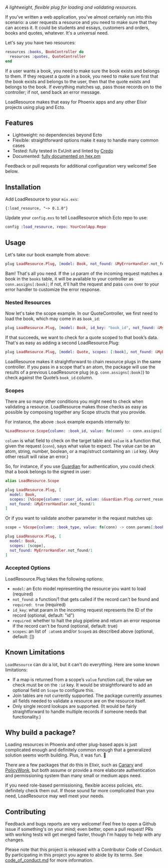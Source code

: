 _A lightweight, flexible plug for loading and validating resources._

If you've written a web application, you've almost certainly run into this scenario: a user requests a resource and you need to make sure that they can access it. It could be students and essays, customers and orders, books and quotes, whatever. It's a universal need.

Let's say you have two resources:

```elixir
resources :books, BookController do
  resources :quotes, QuoteController
end
```

If a user wants a book, you need to make sure the book exists and belongs to them. If they request a quote in a book, you need to make sure first that the book exists and belongs to the user, then that the quote exists and belongs to the book. If everything matches up, pass those records on to the controller; if not, send back an error message.

LoadResource makes that easy for Phoenix apps and any other Elixir projects using plug and Ecto.

## Features

* Lightweight: no dependencies beyond Ecto
* Flexible: straightforward options make it easy to handle many common cases
* Tested: fully tested in ExUnit and linted by [Credo](https://github.com/rrrene/credo)
* Documented: [fully documented on hex.pm](https://hexdocs.pm/load_resource/0.1.0)

Feedback or pull requests for additional configuration very welcome! See below.

## Installation

Add LoadResource to your `mix.exs`:

```
{:load_resource, "~> 0.1.0"}
```

Update your `config.exs` to tell LoadResource which Ecto repo to use:

```elixir
config :load_resource, repo: YourCoolApp.Repo
```

## Usage

Let's take our book example from above:

```elixir
plug LoadResource.Plug, [model: Book, not_found: &MyErrorHandler.not_found/1]
```

Bam! That's all you need. If the `id` param of the incoming request matches a book in the `books` table, it will be available to your controller as `conn.assigns[:book]`; if not, it'll halt the request and pass `conn` over to your error handler to customize the error response.

### Nested Resources

Now let's take the scope example. In our QuoteController, we first need to load the book, which may come in as `book_id`:

```elixir
plug LoadResource.Plug, [model: Book, id_key: "book_id", not_found: &MyErrorHandler.not_found/1]
```

If that succeeds, we want to check for a quote scoped to that book’s data. That's as easy as adding a second LoadResource.Plug:

```elixir
plug LoadResource.Plug, [model: Quote, scopes: [:book], not_found: &MyErrorHandler.not_found/1]
```

LoadResource makes it straightforward to chain resource plugs in the same controller. If you pass in a scope that's an atom, the package will use the results of a previous LoadResource plug (e.g. `conn.assigns[:book]`) to check against the Quote’s `book_id` column.

### Scopes

There are so many other conditions you might need to check when validating a resource. LoadResource makes those checks as easy as possible by composing together any Scope structs that you provide.

For instance, the above `:book` example expands internally to:

```elixir
%LoadResource.Scope{column: :book_id, value: fn(conn) -> conn.assigns[:book] end}
```

`column` is what field to check on the target table and `value` is a function that, given the request (`conn`), says what value to expect. The value can be an atom, string, number, boolean, or a map/struct containing an `:id` key. (Any other result will raise an error.)

So, for instance, if you use [Guardian](https://github.com/ueberauth/guardian) for authentication, you could check that a book belongs to the signed in user:

```elixir
alias LoadResource.Scope

plug LoadResource.Plug, [
  model: Book, 
  scopes: [%Scope{column: :user_id, value: &Guardian.Plug.current_resource/1}], 
  not_found: &MyErrorHandler.not_found/1
]
```

Or if you want to validate another parameter in the request matches up:

```elixir
scope = %Scope{column: :book_type, value: fn(conn) -> conn.params[:book_type] end}]

plug LoadResource.Plug, [
  model: Book, 
  scopes: [scope], 
  not_found: MyErrorHandler.not_found/1
]
```

### Accepted Options

LoadResource.Plug takes the following options:

* `model`: an Ecto model representing the resource you want to load (required)
* `not_found`: a function/1 that gets called if the record can't be found and `required: true` (required)
* `id_key`: what param in the incoming request represents the ID of the record (optional, default: "id")
* `required`: whether to halt the plug pipeline and return an error response if the record can't be found (optional, default: true)
* `scopes`: an list of` :atom`s and/or `Scope`s as described above (optional, default: [])

## Known Limitations

`LoadResource` can do a lot, but it can't do everything. Here are some known limitations:

* If a map is returned from a scope’s `value` function call, the value we check must be on the `:id` key. It would be straightforward to add an optional field on `Scope` to configure this.
* Join tables are not currently supported. The package currently assumes all fields needed to validate a resource are on the resource itself.
* Only single record lookups are supported. (It would be fairly straightforward to handle multiple records if someone needs that functionality.)

## Why build a package?

Loading resources in Phoenix and other plug-based apps is just complicated enough and definitely common enough that a generalized solution seems worth building. Plus, it was fun. 🤗

There are a few packages that do this in Elixir, such as [Canary](https://hex.pm/packages/canary) and [PolicyWonk](https://hex.pm/packages/policy_wonk), but both assume or provide a more elaborate authentication and permissioning system than many small or medium apps need.

If you need role-based permissioning, flexible access policies, etc. definitely check them out. If those sound far more complicated than you need, LoadResource may well meet your needs.

## Contributing

Feedback and bugs reports are very welcome! Feel free to open a Github issue if something's on your mind; even better, open a pull request! PRs with working tests will get merged faster, though I'm happy to help with any changes.

Please note that this project is released with a Contributor Code of Conduct. By participating in
this project you agree to abide by its terms. See
[code_of_conduct.md](https://github.com/arsduo/load_resource/blob/master/CODE_OF_CONDUCT.md) for more information.
